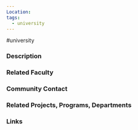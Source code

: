 ```yaml
---
Location: 
tags:
  - university
---
```

#university

### Description


### Related Faculty


### Community Contact


### Related Projects, Programs, Departments


### Links 
